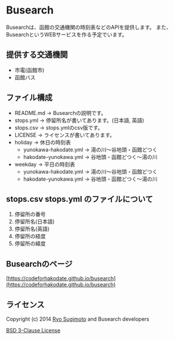 # Busearch

Busearchは、函館の交通機関の時刻表などのAPIを提供します。
また、BusearchというWEBサービスを作る予定でいます。

## 提供する交通機関
* 市電(函館市)
* 函館バス

## ファイル構成
* README.md -> Busearchの説明です。  
* stops.yml -> 停留所名が書いてあります。(日本語, 英語)
* stops.csv -> stops.ymlのcsv版です。
* LICENSE -> ライセンスが書いてあります。  
* holiday -> 休日の時刻表  
  - yunokawa-hakodate.yml -> 湯の川〜谷地頭・函館どつく  
  - hakodate-yunokawa.yml -> 谷地頭・函館どつく〜湯の川  
* weekday -> 平日の時刻表  
  - yunokawa-hakodate.yml -> 湯の川〜谷地頭・函館どつく  
  - hakodate-yunokawa.yml -> 谷地頭・函館どつく〜湯の川

## stops.csv stops.yml のファイルについて
1. 停留所の番号
2. 停留所名(日本語)
3. 停留所名(英語)
4. 停留所の経度
5. 停留所の緯度

## Busearchのページ
[https://codeforhakodate.github.io/busearch](https://codeforhakodate.github.io/busearch)

## ライセンス
Copyright (c) 2014 [Ryo Sugimoto](https://github.com/sugryo) and Busearch developers

[BSD 3-Clause License](http://opensource.org/licenses/BSD-3-Clause)
